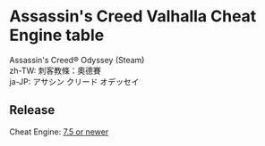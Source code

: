 # Assassin's Creed Valhalla Cheat Engine table  
Assassin's Creed® Odyssey (Steam)  
zh-TW: 刺客教條：奧德賽  
ja-JP: アサシン クリード オデッセイ  
 
## Release
Cheat Engine: [7.5 or newer](https://github.com/cheat-engine/cheat-engine/releases)  
